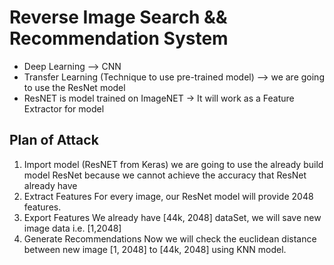 # Reverse Image Search && Recommendation System

- Deep Learning —> CNN
- Transfer Learning (Technique to use pre-trained model) —> we are going to use the ResNet model 
- ResNET is model trained on ImageNET -> It will work as a Feature Extractor for model

## Plan of Attack

1. Import model  (ResNET from Keras)
		    we are going to use the already build model ResNet because we cannot achieve the accuracy that ResNet already have
2. Extract Features
		    For every image, our ResNet model will provide 2048 features. 
3. Export Features
		    We already have [44k, 2048] dataSet, we will save new image data i.e. [1,2048]
4. Generate Recommendations	
		    Now we will check the euclidean distance between new image [1, 2048] to [44k, 2048]  using KNN model.